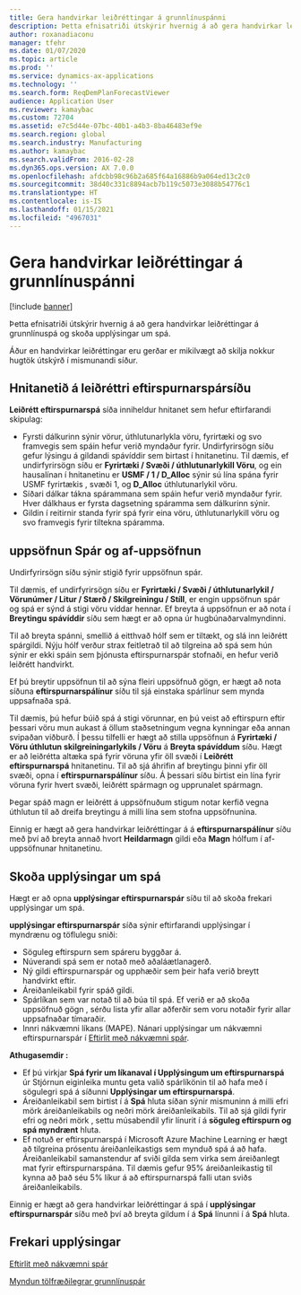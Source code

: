 ```yaml
---
title: Gera handvirkar leiðréttingar á grunnlínuspánni
description: Þetta efnisatriði útskýrir hvernig á að gera handvirkar leiðréttingar á grunnlínuspá og skoða upplýsingar um spá.
author: roxanadiaconu
manager: tfehr
ms.date: 01/07/2020
ms.topic: article
ms.prod: ''
ms.service: dynamics-ax-applications
ms.technology: ''
ms.search.form: ReqDemPlanForecastViewer
audience: Application User
ms.reviewer: kamaybac
ms.custom: 72704
ms.assetid: e7c5d44e-07bc-40b1-a4b3-8ba46483ef9e
ms.search.region: global
ms.search.industry: Manufacturing
ms.author: kamaybac
ms.search.validFrom: 2016-02-28
ms.dyn365.ops.version: AX 7.0.0
ms.openlocfilehash: afdcbb98c96b2a685f64a16886b9a064ed13c2c0
ms.sourcegitcommit: 38d40c331c8894acb7b119c5073e3088b54776c1
ms.translationtype: HT
ms.contentlocale: is-IS
ms.lasthandoff: 01/15/2021
ms.locfileid: "4967031"
---
```

# <a name="make-manual-adjustments-to-the-baseline-forecast"></a>Gera handvirkar leiðréttingar á grunnlínuspánni

[!include [banner](../includes/banner.md)]

Þetta efnisatriði útskýrir hvernig á að gera handvirkar leiðréttingar á grunnlínuspá og skoða upplýsingar um spá. 

Áður en handvirkar leiðréttingar eru gerðar er mikilvægt að skilja nokkur hugtök útskýrð í mismunandi síður.

## <a name="grid-on-the-adjusted-demand-forecast-page"></a>Hnitanetið á leiðréttri eftirspurnarspársíðu
**Leiðrétt eftirspurnarspá** síða inniheldur hnitanet sem hefur eftirfarandi skipulag:

-   Fyrsti dálkurinn sýnir vörur, úthlutunarlykla vöru, fyrirtæki og svo framvegis sem spáin hefur verið myndaður fyrir. Undirfyrirsögn síðu gefur lýsingu á gildandi spávíddir sem birtast í hnitanetinu. Til dæmis, ef undirfyrirsögn síðu er **Fyrirtæki / Svæði / úthlutunarlykill Vöru**, og ein hausalínan í hnitanetinu er **USMF / 1 / D\_Alloc** sýnir sú lína spána fyrir USMF fyrirtækis , svæði 1, og **D\_Alloc** úthlutunarlykil vöru.
-   Síðari dálkar tákna spárammana sem spáin hefur verið myndaður fyrir. Hver dálkhaus er fyrsta dagsetning spáramma sem dálkurinn sýnir.
-   Gildin í reitirnir standa fyrir spá fyrir eina vöru, úthlutunarlykill vöru og svo framvegis fyrir tiltekna spáramma.

## <a name="forecast-aggregation-and-de-aggregation"></a>uppsöfnun Spár og af-uppsöfnun
Undirfyrirsögn síðu sýnir stigið fyrir uppsöfnun spár. 

Til dæmis, ef undirfyrirsögn síðu er **Fyrirtæki / Svæði / úthlutunarlykil / Vörunúmer / Litur / Stærð / Skilgreiningu / Stíll**, er engin uppsöfnun spár og spá er sýnd á stigi vöru víddar hennar. Ef breyta á uppsöfnun er að nota í **Breytingu spávíddir** síðu sem hægt er að opna úr hugbúnaðarvalmyndinni. 

Til að breyta spánni, smellið á eitthvað hólf sem er tiltækt, og slá inn leiðrétt spárgildi. Nýju hólf verður strax feitletrað til að tilgreina að spá sem hún sýnir er ekki spáin sem þjónusta eftirspurnarspár stofnaði, en hefur verið leiðrétt handvirkt. 

Ef þú breytir uppsöfnun til að sýna fleiri uppsöfnuð gögn, er hægt að nota síðuna **eftirspurnarspálínur** síðu til sjá einstaka spárlínur sem mynda uppsafnaða spá. 

Til dæmis, þú hefur búið spá á stigi vörunnar, en þú veist að eftirspurn eftir þessari vöru mun aukast á öllum staðsetningum vegna kynningar eða annan svipaðan viðburð. Í þessu tilfelli er hægt að stilla uppsöfnun á **Fyrirtæki / Vöru úthlutun skilgreiningarlykils / Vöru** á **Breyta spávíddum** síðu. Hægt er að leiðrétta altæka spá fyrir vöruna yfir öll svæði í **Leiðrétt eftirspurnarspá** hnitanetinu. Til að sjá áhrifin af breytingu þinni yfir öll svæði, opna í **eftirspurnarspálínur** síðu. Á þessari síðu birtist ein lína fyrir vöruna fyrir hvert svæði, leiðrétt spármagn og upprunalet spármagn. 

Þegar spáð magn er leiðrétt á uppsöfnuðum stigum notar kerfið vegna úthlutun til að dreifa breytingu á milli lína sem stofna uppsöfnunina. 

Einnig er hægt að gera handvirkar leiðréttingar á á **eftirspurnarspálínur** síðu með því að breyta annað hvort **Heildarmagn** gildi eða **Magn** hólfum í af-uppsöfnunar hnitanetinu.

## <a name="viewing-details-of-the-forecast"></a>Skoða upplýsingar um spá
Hægt er að opna **upplýsingar eftirspurnarspár** síðu til að skoða frekari upplýsingar um spá. 

**upplýsingar eftirspurnarspár** síða sýnir eftirfarandi upplýsingar í myndrænu og töflulegu sniði:

-   Söguleg eftirspurn sem spáreru byggðar á.
-   Núverandi spá sem er notað með aðaláætlanagerð.
-   Ný gildi eftirspurnarspár og upphæðir sem þeir hafa verið breytt handvirkt eftir.
-   Áreiðanleikabil fyrir spáð gildi.
-   Spárlíkan sem var notað til að búa til spá. Ef verið er að skoða uppsöfnuð gögn , sérðu lista yfir allar aðferðir sem voru notaðir fyrir allar uppsafnaðar tímaraðir.
-   Innri nákvæmni líkans (MAPE). Nánari upplýsingar um nákvæmni eftirspurnarspár í [Eftirlit með nákvæmni spár](monitor-forecast-accuracy.md).

**Athugasemdir :**

-   Ef þú virkjar **Spá fyrir um líkanaval í Upplýsingum um eftirspurnarspá** úr Stjórnun eiginleika muntu geta valið spárlíkönin til að hafa með í sögulegri spá á síðunni **Upplýsingar um eftirspurnarspá**.
-   Áreiðanleikabil sem birtist í á **Spá** hluta síðan sýnir mismuninn á milli efri mörk áreiðanleikabils og neðri mörk áreiðanleikabils. Til að sjá gildi fyrir efri og neðri mörk , settu músabendil yfir línurit í á **söguleg eftirspurn og spá myndrænt** hluta.
-   Ef notuð er eftirspurnarspá í Microsoft Azure Machine Learning er hægt að tilgreina prósentu áreiðanleikastigs sem mynduð spá á að hafa. Áreiðanleikabil samanstendur af sviði gilda sem virka sem áreiðanlegt mat fyrir eftirspurnarspána. Til dæmis gefur 95% áreiðanleikastig til kynna að það séu 5% líkur á að eftirspurnarspá falli utan sviðs áreiðanleikabils.

Einnig er hægt að gera handvirkar leiðréttingar á spá í **upplýsingar eftirspurnarspár** síðu með því að breyta gildum í á **Spá** línunni í á **Spá** hluta.

<a name="additional-resources"></a>Frekari upplýsingar
--------

[Eftirlit með nákvæmni spár](monitor-forecast-accuracy.md)

[Myndun tölfræðilegrar grunnlínuspár](generate-statistical-baseline-forecast.md)



